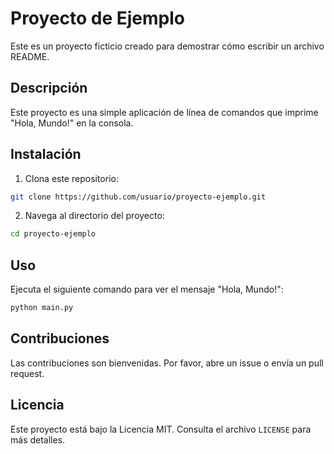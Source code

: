 # Proyecto de Ejemplo

Este es un proyecto ficticio creado para demostrar cómo escribir un archivo README.

## Descripción

Este proyecto es una simple aplicación de línea de comandos que imprime "Hola, Mundo!" en la consola.

## Instalación

1. Clona este repositorio:

```bash
git clone https://github.com/usuario/proyecto-ejemplo.git
```

2. Navega al directorio del proyecto:

```bash
cd proyecto-ejemplo
```

## Uso

Ejecuta el siguiente comando para ver el mensaje "Hola, Mundo!":

```bash
python main.py
```

## Contribuciones

Las contribuciones son bienvenidas. Por favor, abre un issue o envía un pull request.

## Licencia

Este proyecto está bajo la Licencia MIT. Consulta el archivo `LICENSE` para más detalles.
